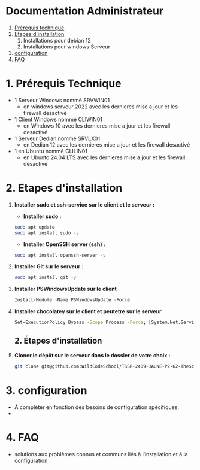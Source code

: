 # Documentation Administrateur

 1. [Prérequis technique](#1-prérequis-technique)
 2. [Etapes d'installation](#2-etapes-dinstallation)
    1. Installations pour debian 12
    2. Installations pour windows Serveur
 4. [configuration](#3-configuration)
 5. [FAQ](#4-faq)
     

# 1. Prérequis Technique
  * 1 Serveur Windows nommé SRVWIN01
    * en windows serveur 2022 avec les dernieres mise a jour et les firewall desactivé 
  * 1 Client Windows nommé CLIWIN01
    * en Windows 10 avec les dernieres mise a jour et les firewall desactivé
  * 1 Serveur Dedian nommé SRVLX01
    * en Dedian 12 avec les dernieres mise a jour et les firewall desactivé
  * 1 en Ubuntu nommé CLILIN01
    * en Ubunto 24.04 LTS avec les dernieres mise a jour et les firewall desactivé
   
# 2. Etapes d'installation
1. **Installer sudo et ssh-service sur le client et le serveur :**

    - **Installer sudo :**
    ```bash
    sudo apt update
    sudo apt install sudo -y
    ```

    - **Installer OpenSSH server (ssh) :**
    ```bash
    sudo apt install openssh-server -y
    ```

2. **Installer Git sur le serveur :**
    ```bash
    sudo apt install git -y
    ```
3. **Installer PSWindowsUpdate sur le client**
   ```powershell
   Install-Module -Name PSWindowsUpdate -Force
   ```
4. **Installer chocolatey sur le client et peutetre sur le serveur**
   ```bash
   Set-ExecutionPolicy Bypass -Scope Process -Force; [System.Net.ServicePointManager]::SecurityProtocol = [System.Net.ServicePointManager]::SecurityProtocol -bor 3072; iex ((New-Object System.Net.WebClient).DownloadString('https://community.chocolatey.org/install.ps1'))
   ```
   ## 2. Étapes d'installation

1. **Cloner le dépôt sur le serveur dans le dossier de votre choix :**
    ```bash
    git clone git@github.com:WildCodeSchool/TSSR-2409-JAUNE-P2-G2-TheScriptingProject.git
    ```
# 3. configuration

- À compléter en fonction des besoins de configuration spécifiques.
- 
# 4. FAQ

* solutions aux problèmes connus et communs liés à l’installation et à la configuration






